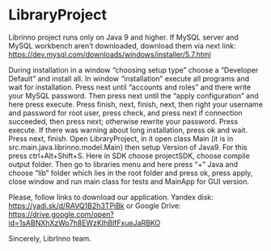 # LibraryProject
Librinno project runs only on Java 9 and higher. If MySQL server and MySQL workbench aren’t downloaded, download them via next link: https://dev.mysql.com/downloads/windows/installer/5.7.html

During installation in a window “choosing setup type” choose a “Developer Default” and install all. In window “installation” execute all programs and wait for installation. Press next until “accounts and roles” and there write your MySQL password. Then press next until the “apply configuration” and here press execute. Press finish, next, finish, next, then right your username and password for root user, press check, and press next if connection succeeded, then press next; otherwise rewrite your password. Press execute. If there was warning about long installation, press ok and wait. Press next, finish. Open LibraryProject, in it open class Main (it is in src.main.java.librinno.model.Main) then setup Version of Java9. For this press ctrl+Alt+Shift+S. Here in SDK choose projectSDK, choose compile output folder. Then go to libraries menu and here press “+” Java and choose “lib” folder which lies in the root folder and press ok, press apply, close window and run main class for tests and MainApp for GUI version.

Please, follow links to download our application. Yandex disk: https://yadi.sk/d/RAVQ1B2h3TPjBk or Google Drive: https://drive.google.com/open?id=1sABNXhXzWo7h8EWzKIhBlfFxueJaRBKO

Sincerely, LibrInno team.
